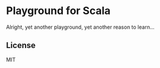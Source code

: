 # Playground for Scala

Alright, yet another playground, yet another reason to learn...

## License

MIT
